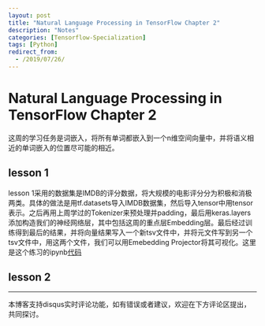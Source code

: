 ```yaml
---
layout: post
title: "Natural Language Processing in TensorFlow Chapter 2"
description: "Notes"
categories: [Tensorflow-Specialization]
tags: [Python]
redirect_from:
  - /2019/07/26/
---
```


# Natural Language Processing in TensorFlow Chapter 2  

这周的学习任务是词嵌入，将所有单词都嵌入到一个n维空间向量中，并将语义相近的单词嵌入的位置尽可能的相近。  

## lesson 1

lesson 1采用的数据集是IMDB的评分数据，将大规模的电影评分分为积极和消极两类。具体的做法是用tf.datasets导入IMDB数据集，然后导入tensor中用tensor表示。之后再用上周学过的Tokenizer来预处理并padding，最后用keras.layers添加构造我们的神经网络层，其中包括这周的重点层Embedding层。最后经过训练得到最后的结果，并将向量结果写入一个新tsv文件中，并将元文件写到另一个tsv文件中，用这两个文件，我们可以用Emebedding Projector将其可视化。这里是这个练习的ipynb[代码](https://github.com/JustinYuu/Deeplearning-study/blob/master/Tensorflow%20in%20Practice/Natural%20Language%20Processing%20in%20Tensorflow/Course_3_Week_2_Lesson_1.ipynb)  

## lesson 2



---
本博客支持disqus实时评论功能，如有错误或者建议，欢迎在下方评论区提出，共同探讨。  

